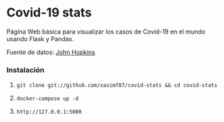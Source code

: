 # Covid-19 stats
Página Web básica para visualizar los casos de Covid-19 en el mundo usando Flask y Pandas.

Fuente de datos: [John Hopkins](https://coronavirus.jhu.edu/map.html)


### Instalación

1. `git clone git://github.com/xavimf87/covid-stats && cd covid-stats`

2. `docker-compose up -d`

4. `http://127.0.0.1:5000`





